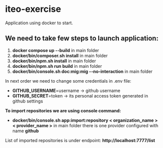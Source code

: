 # iteo-exercise

Application using docker to start.
## We need to take few steps to launch application:

1) **docker compose up --build** in main folder
1) **docker/bin/composer.sh install** in main folder
1) **docker/bin/npm.sh install** in main folder
1) **docker/bin/npm.sh run build** in main folder
1) **docker/bin/console.sh doc:mig:mig --no-interaction** in main folder


In next order we need to change some credentials in .env file:
* **GITHUB_USERNAME**=username -> github username
* **GITHUB_SECRET**=token -> its personal access token generated in github settings

**To import repositories we are using console command:**
* **docker/bin/console.sh app:import:repository < organization_name > < provider_name >** in main folder
there is one provider configured with name **github**

List of imported repositories is under endpoint: **http://localhost:7777/list**

